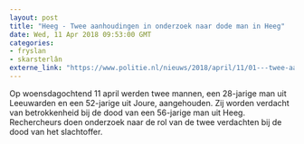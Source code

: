 ```yaml
---
layout: post
title: "Heeg - Twee aanhoudingen in onderzoek naar dode man in Heeg"
date: Wed, 11 Apr 2018 09:53:00 GMT
categories: 
- fryslan 
- skarsterlân 
externe_link: "https://www.politie.nl/nieuws/2018/april/11/01---twee-aanhoudingen-in-onderzoek-naar-dode-man-in-heeg.html"
---
```


Op woensdagochtend 11 april werden twee mannen, een 28-jarige man uit Leeuwarden en een 52-jarige uit Joure, aangehouden. Zij worden verdacht van betrokkenheid bij de dood van een 56-jarige man uit Heeg. Rechercheurs doen onderzoek naar de rol van de twee verdachten bij de dood van het slachtoffer.
